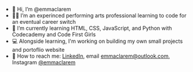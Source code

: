- 👋 Hi, I’m @emmaclarem
- 👩‍💻 I’m an experinced performing arts professional learning to code for an eventual career switch
- 📖 I’m currently learning HTML, CSS, JavaScript, and Python with Codecademy and Code First Girls
- 💻 Alongside learning, I'm working on building my own small projects and portoflio website
- 📧 How to reach me: [LinkedIn](www.linkedin.com/in/emma-c-miller/), email emmaclarem@outlook.com, Instagram [@emmaclarem](https://instagram.com/emmaclarem)

<!---
emmaclarem/emmaclarem is a ✨ special ✨ repository because its `README.md` (this file) appears on your GitHub profile.
You can click the Preview link to take a look at your changes.
--->
